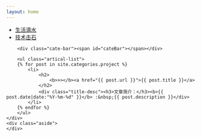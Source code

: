 ```yaml
---
layout: home
---
```


<div class="index-content project">
    <div class="section">
        <ul class="artical-cate">
            <li><a href="/"><span>生活滴水</span></a></li>
            <li class="on"><a href="/project"><span>技术击石</span></a></li>
        </ul>

        <div class="cate-bar"><span id="cateBar"></span></div>

        <ul class="artical-list">
        {% for post in site.categories.project %}
            <li>
                <h2>
                    <b>>></b><a href="{{ post.url }}">{{ post.title }}</a>
                </h2>
                <div class="title-desc"><h3>文章简介：</h3><b>{{ post.date|date:"%Y-%m-%d" }}</b> :&nbsp;{{ post.description }}</div>
            </li>
        {% endfor %}
        </ul>
    </div>
    <div class="aside">
    </div>
</div>
